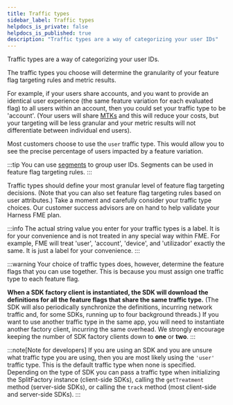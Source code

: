 ```yaml
---
title: Traffic types
sidebar_label: Traffic types
helpdocs_is_private: false
helpdocs_is_published: true
description: "Traffic types are a way of categorizing your user IDs"
---
```


Traffic types are a way of categorizing your user IDs.

The traffic types you choose will determine the granularity of your feature flag targeting rules and metric results.

For example, if your users share accounts, and you want to provide an identical user experience (the same feature variation for each evaluated flag) to all users within an account, then you could set your traffic type to be 'account'. (Your users will share [MTKs](./mtks.md) and this will reduce your costs, but your targeting will be less granular and your metric results will not differentiate between individual end users).

Most customers choose to use the `user` traffic type. This would allow you to see the precise percentage of users impacted by a feature variation.

:::tip
You can use [segments](./segments.md) to group user IDs. Segments can be used in feature flag targeting rules.
:::

Traffic types should define your most granular level of feature flag targeting decisions. (Note that you can also set feature flag targeting rules based on user attributes.) Take a moment and carefully consider your traffic type choices. Our customer success advisors are on hand to help validate your Harness FME plan.

:::info
The actual string value you enter for your traffic types is a label. It is for your convenience and is not treated in any special way within FME. For example, FME will treat 'user', 'account', 'device', and 'utilizador' exactly the same. It is just a label for your convenience.
:::

:::warning
Your choice of traffic types does, however, determine the feature flags that you can use together. This is because you must assign one traffic type to each feature flag.

**When a SDK factory client is instantiated, the SDK will download the definitions for all the feature flags that share the same traffic type.** (The SDK will also periodically synchronize the definitions, incurring network traffic and, for some SDKs, running up to four background threads.) If you want to use another traffic type in the same app, you will need to instantiate another factory client, incurring the same overhead. We strongly encourage keeping the number of SDK factory clients down to **one** or **two**.
:::

:::note[Note for developers]
If you are using an SDK and you are unsure what traffic type you are using, then you are most likely using the `'user'` traffic type. This is the default traffic type when none is specified. Depending on the type of SDK you can pass a traffic type when initializing the SplitFactory instance (client-side SDKs), calling the `getTreatment` method (server-side SDKs), or calling the `track` method (most client-side and server-side SDKs).
:::